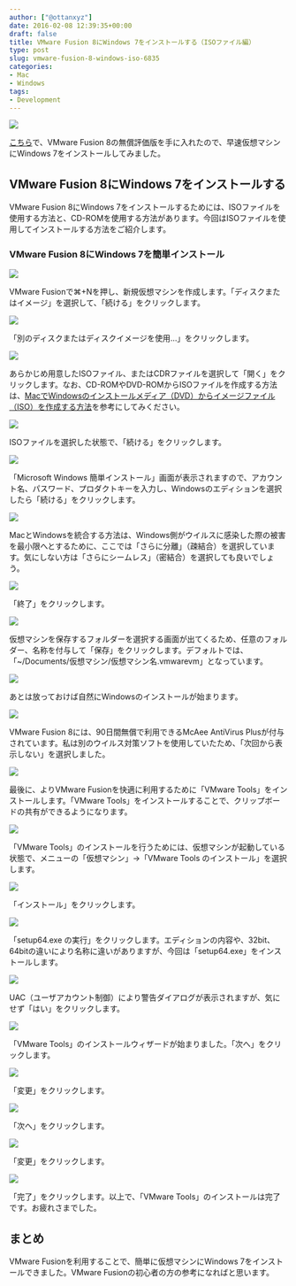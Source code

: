 ```yaml
---
author: ["@ottanxyz"]
date: 2016-02-08 12:39:35+00:00
draft: false
title: VMware Fusion 8にWindows 7をインストールする（ISOファイル編）
type: post
slug: vmware-fusion-8-windows-iso-6835
categories:
- Mac
- Windows
tags:
- Development
---
```


![](/uploads/2016/02/160208-56b84a097dcc5.jpg)

[こちら](https://www.vmware.com/jp/products/fusion.html)で、VMware Fusion 8の無償評価版を手に入れたので、早速仮想マシンにWindows 7をインストールしてみました。

## VMware Fusion 8にWindows 7をインストールする

VMware Fusion 8にWindows 7をインストールするためには、ISOファイルを使用する方法と、CD-ROMを使用する方法があります。今回はISOファイルを使用してインストールする方法をご紹介します。

### VMware Fusion 8にWindows 7を簡単インストール

![](/uploads/2016/02/160208-56b84a0d237a5-1.png)

VMware Fusionで⌘+Nを押し、新規仮想マシンを作成します。「ディスクまたはイメージ」を選択して、「続ける」をクリックします。

![](/uploads/2016/02/160208-56b84a0e5b253.png)

「別のディスクまたはディスクイメージを使用…」をクリックします。

![](/uploads/2016/02/160208-56b84a0f642e9.png)

あらかじめ用意したISOファイル、またはCDRファイルを選択して「開く」をクリックします。なお、CD-ROMやDVD-ROMからISOファイルを作成する方法は、[MacでWindowsのインストールメディア（DVD）からイメージファイル（ISO）を作成する方法](/posts/2015/07/mac-windows-iso-file-1896/)を参考にしてみください。

![](/uploads/2016/02/160208-56b84a106d76f.png)

ISOファイルを選択した状態で、「続ける」をクリックします。

![](/uploads/2016/02/160208-56b84a1179ac2.png)

「Microsoft Windows 簡単インストール」画面が表示されますので、アカウント名、パスワード、プロダクトキーを入力し、Windowsのエディションを選択したら「続ける」をクリックします。

![](/uploads/2016/02/160208-56b84a12b82d5.png)

MacとWindowsを統合する方法は、Windows側がウイルスに感染した際の被害を最小限へとするために、ここでは「さらに分離」（疎結合）を選択しています。気にしない方は「さらにシームレス」（密結合）を選択しても良いでしょう。

![](/uploads/2016/02/160208-56b84a13ebb24.png)

「終了」をクリックします。

![](/uploads/2016/02/160208-56b84a153514c.png)

仮想マシンを保存するフォルダーを選択する画面が出てくるため、任意のフォルダー、名称を付与して「保存」をクリックします。デフォルトでは、「~/Documents/仮想マシン/仮想マシン名.vmwarevm」となっています。

![](/uploads/2016/02/160208-56b84a175f918.png)

あとは放っておけば自然にWindowsのインストールが始まります。

![](/uploads/2016/02/160208-56b84a236344b.png)

VMware Fusion 8には、90日間無償で利用できるMcAee AntiVirus Plusが付与されています。私は別のウイルス対策ソフトを使用していたため、「次回から表示しない」を選択しました。

![](/uploads/2016/02/160208-56b84a27336d7.png)

最後に、よりVMware Fusionを快適に利用するために「VMware Tools」をインストールします。「VMware Tools」をインストールすることで、クリップボードの共有ができるようになります。

![](/uploads/2016/02/160208-56b84a2a89601.png)

「VMware Tools」のインストールを行うためには、仮想マシンが起動している状態で、メニューの「仮想マシン」→「VMware Tools のインストール」を選択します。

![](/uploads/2016/02/160208-56b84a2c0c22b.png)

「インストール」をクリックします。

![](/uploads/2016/02/160208-56b84a2f8ccf0.png)

「setup64.exe の実行」をクリックします。エディションの内容や、32bit、64bitの違いにより名称に違いがありますが、今回は「setup64.exe」をインストールします。

![](/uploads/2016/02/160208-56b84a3367b69.png)

UAC（ユーザアカウント制御）により警告ダイアログが表示されますが、気にせず「はい」をクリックします。

![](/uploads/2016/02/160208-56b84a35e823d.png)

「VMware Tools」のインストールウィザードが始まりました。「次へ」をクリックします。

![](/uploads/2016/02/160208-56b84a38ae87a.png)

「変更」をクリックします。

![](/uploads/2016/02/160208-56b84a3b654b8.png)

「次へ」をクリックします。

![](/uploads/2016/02/160208-56b84a3e120d2-1.png)

「変更」をクリックします。

![](/uploads/2016/02/160208-56b84a4069b49.png)

「完了」をクリックします。以上で、「VMware Tools」のインストールは完了です。お疲れさまでした。

## まとめ

VMware Fusionを利用することで、簡単に仮想マシンにWindows 7をインストールできました。VMware Fusionの初心者の方の参考になればと思います。
